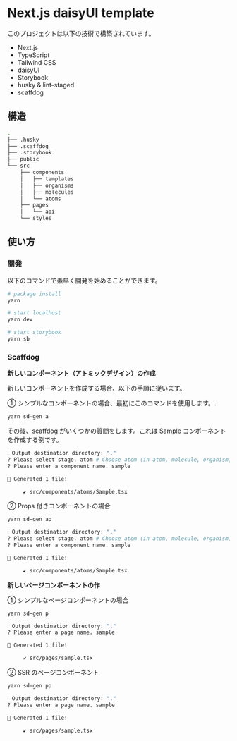 # Next.js daisyUI template

このプロジェクトは以下の技術で構築されています。

- Next.js
- TypeScript
- Tailwind CSS
- daisyUI
- Storybook
- husky & lint-staged
- scaffdog

## 構造

```zsh
.
├── .husky
├── .scaffdog
├── .storybook
├── public
└── src
    ├── components
    │   ├── templates
    │   ├── organisms
    │   ├── molecules
    │   └── atoms
    ├── pages
    │   └── api
    └── styles
```

## 使い方

### 開発

以下のコマンドで素早く開発を始めることができます。

```zsh
# package install
yarn

# start localhost
yarn dev

# start storybook
yarn sb
```

### Scaffdog

**新しいコンポーネント（アトミックデザイン）の作成**

新しいコンポーネントを作成する場合、以下の手順に従います。

① シンプルなコンポーネントの場合、最初にこのコマンドを使用します。.

```zsh
yarn sd-gen a
```

その後、scaffdog がいくつかの質問をします。これは Sample コンポーネントを作成する例です。

```zsh
ℹ Output destination directory: "."
? Please select stage. atom # Choose atom (in atom, molecule, organism, template)
? Please enter a component name. sample

🐶 Generated 1 file!

     ✔ src/components/atoms/Sample.tsx

```

② Props 付きコンポーネントの場合

```zsh
yarn sd-gen ap
```

```zsh
ℹ Output destination directory: "."
? Please select stage. atom # Choose atom (in atom, molecule, organism, template)
? Please enter a component name. sample

🐶 Generated 1 file!

     ✔ src/components/atoms/Sample.tsx

```

**新しいページコンポーネントの作**

① シンプルなページコンポーネントの場合

```zsh
yarn sd-gen p
```

```zsh
ℹ Output destination directory: "."
? Please enter a page name. sample

🐶 Generated 1 file!

     ✔ src/pages/sample.tsx

```

② SSR のページコンポーネント

```zsh
yarn sd-gen pp
```

```zsh
ℹ Output destination directory: "."
? Please enter a page name. sample

🐶 Generated 1 file!

     ✔ src/pages/sample.tsx

```
